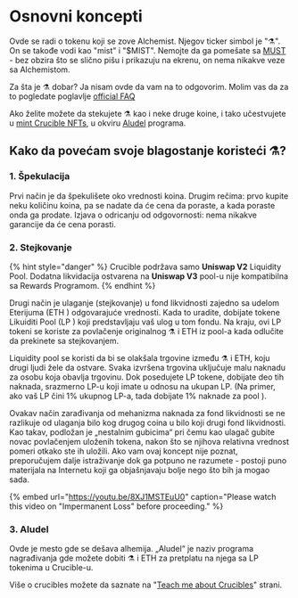 # Osnovni koncepti

Ovde se radi o tokenu koji se zove Alchemist. Njegov ticker simbol je "⚗️". On se takođe vodi kao "mist" i "$MIST". Nemojte da ga pomešate sa [MUST](https://www.coingecko.com/en/coins/must) - bez obzira što se slično pišu i prikazuju na ekrenu, on nema nikakve veze sa Alchemistom.

Za šta je ⚗️ dobar? Ja nisam ovde da vam na to odgovorim. Molim vas da za to pogledate poglavlje [official FAQ](faq.md)

Ako želite možete da stekujete ⚗️ kao i neke druge koine, i tako učestvujete u [mint Crucible NFTs](../crucible/teach-me-about-crucibles.md), u okviru [Aludel](the-basic-outline.md#3-aludel) programa.

## Kako da povećam svoje blagostanje koristeći ⚗️?

### 1. Špekulacija

Prvi način je da špekulišete oko vrednosti koina. Drugim rečima: prvo kupite neku količinu koina, pa se nadate da će cena da poraste, a kada poraste onda ga prodate. Izjava o odricanju od odgovornosti: nema nikakve garancije da će cena porasti.

### 2. Stejkovanje

{% hint style="danger" %}
Crucible podržava samo **Uniswap V2** Liquidity Pool. Dodatna likvidacija ostvarena na **Uniswap V3** pool-u nije kompatibilna sa Rewards Programom.
{% endhint %}

Drugi način je ulaganje \(stejkovanje\) u fond likvidnosti zajedno sa udelom Eterijuma  \(ETH \) odgovarajuće vrednosti. Kada to uradite, dobijate tokene Likuiditi Pool  \(LP \) koji predstavljaju vaš ulog u tom fondu. Na kraju, ovi LP tokeni se koriste za povlačenje originalnog ⚗ i ETH iz pool-a kada odlučite da prekinete sa stejkovanjem.

Liquidity pool se koristi da bi se olakšala trgovine između ⚗ i ETH, koju drugi ljudi žele da ostvare. Svaka izvršena trgovina uključuje malu naknadu za osobu koja obavlja trgovinu. Dok posedujete LP tokene, dobijate deo tih naknada, srazmerno LP-u koji imate u odnosu na ukupan LP.  \(Na primer, ako vaš LP čini 1% ukupnog LP-a, tada dobijate 1% naknade za pool \).

Ovakav način zarađivanja od mehanizma naknada za fond likvidnosti se ne razlikuje od ulaganja bilo kog drugog coina u bilo koji drugi fond likvidnosti. Kao takav, podložan je „nestalnim gubicima“ pri čemu kao ulagač gubite novac povlačenjem uloženih tokena, nakon što se njihova relativna vrednost pomeri otkako ste ih uložili. Ako vam ovaj koncept nije poznat, preporučujem dalje istraživanje dok ga potpuno ne razumete - postoji puno materijala na Internetu koji ga objašnjavaju bolje nego što bih ja mogao sada.

{% embed url="https://youtu.be/8XJ1MSTEuU0" caption="Please watch this video on \"Impermanent Loss\" before proceeding." %}

### 3. Aludel

Ovde je mesto gde se dešava alhemija. „Aludel“ je naziv programa nagrađivanja gde možete dobiti ⚗ i ETH za pretplatu na njega sa LP tokenima u Crucible-u.

Više o crucibles možete da saznate na "[Teach me about Crucibles](crucible/teach-me-about-crucibles.md)" strani.

